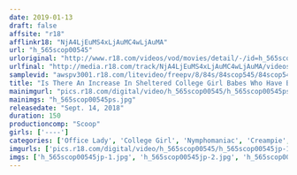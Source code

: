 ```yaml
---
date: 2019-01-13
draft: false
affsite: "r18"
afflinkr18: "NjA4LjEuMS4xLjAuMC4wLjAuMA"
url: "h_565scop00545"
urloriginal: "http://www.r18.com/videos/vod/movies/detail/-/id=h_565scop00545"
urlfinal: "http://media.r18.com/track/NjA4LjEuMS4xLjAuMC4wLjAuMA/videos/vod/movies/detail/-/id=h_565scop00545"
samplevid: "awspv3001.r18.com/litevideo/freepv/8/84s/84scop545/84scop545_dmb_w.mp4"
title: "Is There An Increase In Sheltered College Girl Babes Who Have Been Left Out Of The Job Market!? We Conducted An Ass-Whipping Series Of High-Pressure Interviews To Motivate These Sheltered Girls Who Haven't Got A Job Yet! They Were Depressed After Failing Their Job Interviews, So In Order To Cheer Them Up, Our Interviewers Decided To Hire These Cunts And Relentlessly And Mercilessly Pound Their Pussies With Sperm!!"
mainimgurl: "pics.r18.com/digital/video/h_565scop00545/h_565scop00545ps.jpg"
mainimgs: "h_565scop00545ps.jpg"
releasedate: "Sept. 14, 2018"
duration: 150
productioncomp: "Scoop"
girls: ['----']
categories: ['Office Lady', 'College Girl', 'Nymphomaniac', 'Creampie', 'Deep Throat', 'Hi-Def']
imgurls: ['pics.r18.com/digital/video/h_565scop00545/h_565scop00545jp-1.jpg', 'pics.r18.com/digital/video/h_565scop00545/h_565scop00545jp-2.jpg', 'pics.r18.com/digital/video/h_565scop00545/h_565scop00545jp-3.jpg', 'pics.r18.com/digital/video/h_565scop00545/h_565scop00545jp-4.jpg', 'pics.r18.com/digital/video/h_565scop00545/h_565scop00545jp-5.jpg', 'pics.r18.com/digital/video/h_565scop00545/h_565scop00545jp-6.jpg', 'pics.r18.com/digital/video/h_565scop00545/h_565scop00545jp-7.jpg', 'pics.r18.com/digital/video/h_565scop00545/h_565scop00545jp-8.jpg', 'pics.r18.com/digital/video/h_565scop00545/h_565scop00545jp-9.jpg', 'pics.r18.com/digital/video/h_565scop00545/h_565scop00545jp-10.jpg', 'pics.r18.com/digital/video/h_565scop00545/h_565scop00545jp-11.jpg', 'pics.r18.com/digital/video/h_565scop00545/h_565scop00545jp-12.jpg', 'pics.r18.com/digital/video/h_565scop00545/h_565scop00545jp-13.jpg', 'pics.r18.com/digital/video/h_565scop00545/h_565scop00545jp-14.jpg', 'pics.r18.com/digital/video/h_565scop00545/h_565scop00545jp-15.jpg', 'pics.r18.com/digital/video/h_565scop00545/h_565scop00545jp-16.jpg', 'pics.r18.com/digital/video/h_565scop00545/h_565scop00545jp-17.jpg', 'pics.r18.com/digital/video/h_565scop00545/h_565scop00545jp-18.jpg', 'pics.r18.com/digital/video/h_565scop00545/h_565scop00545jp-19.jpg', 'pics.r18.com/digital/video/h_565scop00545/h_565scop00545jp-20.jpg']
imgs: ['h_565scop00545jp-1.jpg', 'h_565scop00545jp-2.jpg', 'h_565scop00545jp-3.jpg', 'h_565scop00545jp-4.jpg', 'h_565scop00545jp-5.jpg', 'h_565scop00545jp-6.jpg', 'h_565scop00545jp-7.jpg', 'h_565scop00545jp-8.jpg', 'h_565scop00545jp-9.jpg', 'h_565scop00545jp-10.jpg', 'h_565scop00545jp-11.jpg', 'h_565scop00545jp-12.jpg', 'h_565scop00545jp-13.jpg', 'h_565scop00545jp-14.jpg', 'h_565scop00545jp-15.jpg', 'h_565scop00545jp-16.jpg', 'h_565scop00545jp-17.jpg', 'h_565scop00545jp-18.jpg', 'h_565scop00545jp-19.jpg', 'h_565scop00545jp-20.jpg']
---
```

